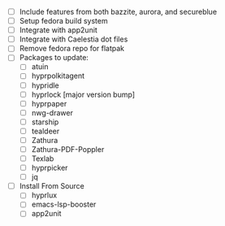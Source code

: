 - [ ] Include features from both bazzite, aurora, and secureblue
- [ ] Setup fedora build system
- [ ] Integrate with app2unit
- [ ] Integrate with Caelestia dot files
- [ ] Remove fedora repo for flatpak
- [ ] Packages to update:
  - [ ] atuin
  - [ ] hyprpolkitagent
  - [ ] hypridle
  - [ ] hyprlock [major version bump]
  - [ ] hyprpaper
  - [ ] nwg-drawer
  - [ ] starship
  - [ ] tealdeer
  - [ ] Zathura
  - [ ] Zathura-PDF-Poppler
  - [ ] Texlab
  - [ ] hyprpicker
  - [ ] jq
- [ ] Install From Source
  - [ ] hyprlux
  - [ ] emacs-lsp-booster
  - [ ] app2unit
